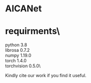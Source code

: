 # AICANet

# requirments\
python 3.8\
librosa 0.7.2\
numpy 1.19.0\
torch 1.4.0\
torchvision 0.5.0\

Kindly cite our work if you find it useful.
